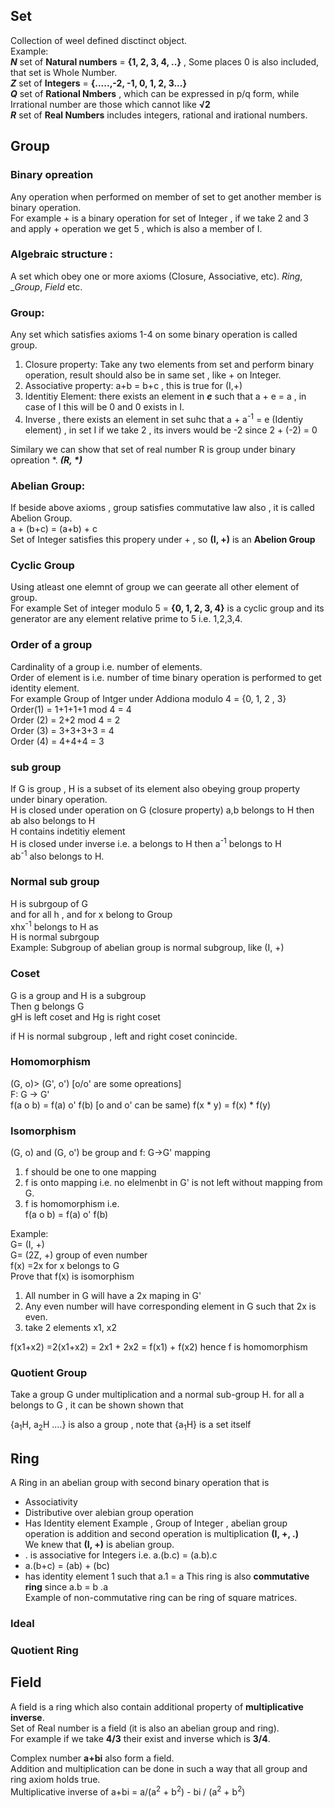 ## Set
Collection of weel defined disctinct object.<br />
Example:<br />
_**N**_ set of **Natural numbers** = **{1, 2, 3, 4, ..}** , Some places 0 is also included, that set is Whole Number.<br />
_**Z**_ set of **Integers** = **{.....,-2, -1, 0, 1, 2, 3...}**<br />
_**Q**_ set of **Rational Nmbers** , which can be expressed in p/q form, while Irrational number are those which cannot like **√2**<br />
_**R**_ set of **Real Numbers** includes integers, rational and irational numbers.

## Group

### Binary opreation
Any operation when performed on member of set to get another member is binary operation.<br />
For example + is a binary operation for set of Integer , if we take 2 and 3 and apply + operation we get 5 , which is also a member of I.<br />

### Algebraic structure : 
A set which obey one or more axioms (Closure, Associative, etc). _Ring_, __Group_, _Field_ etc.<br />
### Group: 
Any set which satisfies axioms 1-4 on some binary operation is called group.<br />

1. Closure property: Take any two elements from set and perform binary operation, result should also be in same set , like + on Integer.<br />
2. Associative property: a+b = b+c , this is true for (I,+)
3. Identitiy Element: there exists an element in _**e**_ such that a + e = a , in case of I this will be 0 and 0 exists in I.
4. Inverse , there exists an element in set suhc that a + a<sup>-1</sup> = e (Identiy element) , in set I if we take 2 , its invers would be -2 since
2 + (-2) = 0

Similary we can show that set of real number R is group under binary opreation *. _**(R, \*)**_
### Abelian Group:
If beside above axioms , group satisfies commutative law also , it is called Abelion Group.<br />
a + (b+c) = (a+b) + c <br />
Set of Integer satisfies this propery under + , so **(I, +)** is an **Abelion Group**
### Cyclic Group
Using atleast one elemnt of group we can geerate all other element of group.<br />
For example Set of integer modulo 5 = **{0, 1, 2, 3, 4}** is a cyclic group  and its generator are any element relative prime to 5 i.e. 1,2,3,4.<br />

### Order of a group
Cardinality of a group i.e. number of elements.<br />
Order of element is i.e. number of time binary operation is performed to get identity element.<br />
For example Group of Intger under Addiona modulo 4 = {0, 1, 2 , 3}<br />
Order(1) = 1+1+1+1 mod 4 = 4<br />
Order (2) = 2+2 mod 4 = 2<br />
Order (3) = 3+3+3+3 = 4<br />
Order (4) = 4+4+4 = 3<br />

### sub group
If G is group , H is a subset of its element also obeying group property under binary operation.<br />
H is closed under operation on G (closure property) a,b belongs to H then ab also belongs to H<br />
H contains indetitiy element <br />
H is closed under inverse i.e. a belongs to H then a<sup>-1</sup> belongs to H<br />
ab<sup>-1</sup> also belongs to H.<br />

### Normal sub group
H is subrgoup of G<br />
and for all h , and for x belong to Group<br />
xhx<sup>-1</sup> belongs to H as<br />
H is normal subrgoup<br />
Example: Subgroup of abelian group is normal subgroup, like (I, +)<br />

### Coset
G is a group and H is a subgroup <br />
Then g belongs G <br />
gH is left coset and Hg is right coset <br />

if H is normal subgroup , left and right coset conincide.

### Homomorphism
(G, o)>  (G', o')  [o/o' are some opreations]<br />
F: G -> G'<br />
f(a o b) = f(a) o' f(b) [o and o' can be same) f(x * y) = f(x) * f(y)<br />



### Isomorphism
(G, o) and (G, o') be group and f: G->G' mapping
1. f should be one to one mapping 
2. f is onto mapping i.e. no elelmenbt in G' is not left without mapping from G.
3. f is homomorphism i.e.<br />
   f(a o b) = f(a) o' f(b)<br />

Example:<br />
G= (I, +)<br />
G= (2Z, +) group of even number<br />
f(x) =2x for x belongs to G<br />
Prove that f(x) is isomorphism<br />

1. All number in G will have a 2x maping in G'
2. Any even number will have corresponding element in G such that 2x is even.
3. take 2 elements x1, x2<br />

f(x1+x2) =2(x1+x2) = 2x1 + 2x2 = f(x1) + f(x2) hence f is homomorphism<br />

### Quotient Group

Take a group G under multiplication and a normal sub-group H.
for all a belongs to G , it can be shown shown that 

{a<sub>1</sub>H, a<sub>2</sub>H ....} is also a group , note that {a<sub>1</sub>H} is a set itself

## Ring
A Ring in an abelian group with second binary operation that is<br />
- Associativity 
- Distributive over alebian group operation
- Has Identity element
Example , Group of Integer , abelian group operation is addition and second operation is multiplication
**(I, +, .)**<br />
We knew that **(I, +)** is abelian group.<br />
- . is associative for Integers i.e. a.(b.c) = (a.b).c
- a.(b+c) = (ab) + (bc)
- has identity element 1 such that a.1 = a
This ring is also **commutative ring** since a.b = b .a<br />
Example of non-commutative ring can be ring of square matrices.<br />

### Ideal

### Quotient Ring


## Field
A field is a ring which also contain additional property of **multiplicative inverse**.<br />
Set of Real number is a field (it is also an abelian group and ring).<br />
For example if we take **4/3** their exist and inverse which is **3/4**.<br />

Complex number **a+bi** also form a field.<br />
Addition and multiplication can be done in such a way that all group and ring axiom holds true.<br />
Multiplicative inverse of a+bi = a/(a<sup>2</sup> + b<sup>2</sup>) - bi / (a<sup>2</sup> + b<sup>2</sup>)<br />
